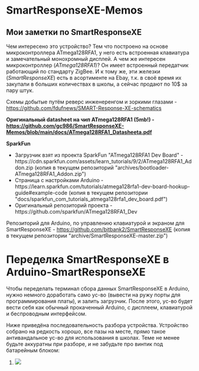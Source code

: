 # SmartResponseXE-Memos
<h2>Мои заметки по SmartResponseXE</h2>

Чем интересено это устройство? Тем что построено на основе микроконтроллера ATmega128RFA1, у него есть встроенная клавиатура и замечательный монохромный дисплей. А чем же интересен микроконтроллер (<i>ATmega128RFA1</i>)? Он имеет встроенный передатчик работающий по стандарту ZigBee. И к тому же, эти железки (<i>SmartResponseXE</i>) есть в асортименте на Ebay, т.к. в своё время их закупали в больших количествах в школы, а сейчас продают по 10$ за пару штук.


Схемы добытые путём реверс инженеренгом и зоркими глазами - https://github.com/fdufnews/SMART-Response-XE-schematics

<b>Оригинальный datasheet на чип ATmega128RFA1 (5mb!) - https://github.com/gc986/SmartResponseXE-Memos/blob/main/docs/ATmega128RFA1_Datasheeta.pdf</b>

<b>SparkFun</b>
<ul>
  <li>Загрузчик взят из проекта SparkFun "ATmega128RFA1 Dev Board" - https://cdn.sparkfun.com/assets/learn_tutorials/9/2/ATmega128RFA1_Addon.zip
  (копия в текущем репозиторий "archives/bootloader-ATmega128RFA1_Addon.zip")</li>
  <li>Страница с настройками Arduino - https://learn.sparkfun.com/tutorials/atmega128rfa1-dev-board-hookup-guide#example-code
  (копия в текущем репозитории "docs/sparkfun_com_tutorials_atmega128rfa1_dev_board.pdf")</li>
  <li>Оригинальный репозиторий проекта - https://github.com/sparkfun/ATmega128RFA1_Dev</li>
</ul>


Репозиторий для Arduino, по управлению клавиатурой и экраном для SmartResponseXE - https://github.com/bitbank2/SmartResponseXE
(копия в текущем репозитории "archive/SmartResponseXE-master.zip")

<h1>Переделка SmartResponseXE в Arduino-SmartResponseXE</h1>
Чтобы переделать терминал сбора данных SmartResponseXE в Arduino, нужно немного доработать само ус-во (вывести на ружу порты для программирования платы), и залить загрузчик. После этого, ус-во будет вести себя как обычный прокаченный Arduino, с дисплеем, клавиатурой и беспроводным интерфейсом.

Ниже приведёна последовательность разбора устройства. Устройство собрано на редкость хорошо, все пазы на месте, прямо такое антивандальное ус-во для использования в школах. Теме не менее будьте аккуратны при разборе, и не забудьте про винтик под батарейным блоком:


1. <img src="https://github.com/gc986/SmartResponseXE-Memos/blob/main/images/disassembling-1.jpg">
